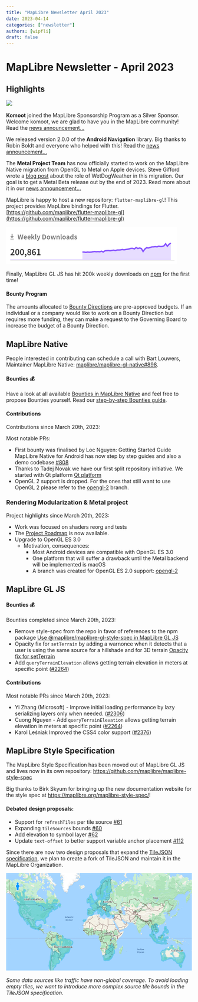 ```yaml
---
title: "MapLibre Newsletter April 2023"
date: 2023-04-14
categories: ["newsletter"]
authors: [wipfli]
draft: false
---
```


# MapLibre Newsletter - April 2023

## Highlights

<img src="https://maplibre.org/news/2023-04-06-komoot-becomes-a-maplibre-silver-sponsor/maplibre-komoot-logo.svg" width=450>

**Komoot** joined the MapLibre Sponsorship Program as a Silver Sponsor. Welcome komoot, we are glad to have you in the MapLibre community! Read the [news announcement...](https://maplibre.org/news/2023-04-06-komoot-becomes-a-maplibre-silver-sponsor/)

We released version 2.0.0 of the **Android Navigation** library. Big thanks to Robin Boldt and everyone who helped with this! Read the [news announcement...](https://maplibre.org/news/2023-03-27-android-navigation-version-2/)

The **Metal Project Team** has now officially started to work on the MapLibre Native migration from OpenGL to Metal on Apple devices. Steve Gifford wrote a [blog post](https://www.wetdogweather.com/blog/maplibre-upgrade) about the role of WetDogWeather in this migration. Our goal is to get a Metal Beta release out by the end of 2023. Read more about it in our [news announcement...](https://maplibre.org/news/2023-03-23-metal-project-team-started/)

MapLibre is happy to host a new repository: `flutter-maplibre-gl`! This project provides MapLibre bindings for Flutter. [https://github.com/maplibre/flutter-maplibre-gl](https://github.com/maplibre/flutter-maplibre-gl)

<a href="https://www.npmjs.com/package/maplibre-gl">
  <img src="npm-200k.png">
</a>

Finally, MapLibre GL JS has hit 200k weekly downloads on [npm](https://www.npmjs.com/package/maplibre-gl) for the first time!

#### Bounty Program

The amounts allocated to [Bounty Directions](https://github.com/maplibre/maplibre/issues?q=is%3Aissue+is%3Aopen+label%3A%22bounty+direction%22) are pre-approved budgets. If an individual or a company would like to work on a Bounty Direction but requires more funding, they can make a request to the Governing Board to increase the budget of a Bounty Direction.

## MapLibre Native

People interested in contributing can schedule a call with Bart Louwers, Maintainer MapLibre Native: <a href="https://github.com/maplibre/maplibre-gl-native/discussions/898">maplibre/maplibre-gl-native#898</a>.

#### Bounties 💰

Have a look at all available [Bounties in MapLibre Native](https://github.com/maplibre/maplibre-gl-native/issues?q=is%3Aissue+is%3Aopen+label%3A%22%F0%9F%92%B0+bounty+S%22%2C%22%F0%9F%92%B0+bounty+M%22%2C%22%F0%9F%92%B0+bounty+L%22%2C%22%F0%9F%92%B0+bounty+XL%22%2C%22%F0%9F%92%B0+bounty+XXL%22+) and feel free to propose Bounties yourself. Read our [step-by-step Bounties guide](http://localhost:45707/roadmap/step-by-step-bounties-guide/).

#### Contributions

Contributions since March 20th, 2023:

Most notable PRs:

- First bounty was finalised by Loc Nguyen: Getting Started Guide MapLibre Native for Android has now step by step guides and also a demo codebase [#808](https://github.com/maplibre/maplibre-gl-native/issues/808)
- Thanks to Tadej Novak we have our first split repository initiative. We started with Qt platform [Qt platform](https://github.com/maplibre/maplibre-native-qt)
- OpenGL 2 support is dropped. For the ones that still want to use OpenGL 2 please refer to the [opengl-2](https://github.com/maplibre/maplibre-gl-native/tree/opengl-2) branch.

### Rendering Modularization & Metal project

Project highlights since March 20th, 2023:

- Work was focused on shaders reorg and tests
- The <a href="https://github.com/orgs/maplibre/projects/8">Project Roadmap</a> is now available.
- Upgrade to OpenGL ES 3.0
  - Motivation, consequences:
    - Most Android devices are compatible with OpenGL ES 3.0
    - One platform that will suffer a drawback until the Metal backend will be implemented is macOS
    - A branch was created for OpenGL ES 2.0 support: [opengl-2](https://github.com/maplibre/maplibre-gl-native/tree/opengl-2)

## MapLibre GL JS

#### Bounties 💰

Bounties completed since March 20th, 2023:

- Remove style-spec from the repo in favor of references to the npm package [Use @maplibre/maplibre-gl-style-spec in MapLibre GL JS](https://github.com/maplibre/maplibre-gl-js/issues/2194)
- Opacity fix for `setTerrain` by adding a warnonce when it detects that a user is using the same source for a hillshade and for 3D terrain [Opacity fix for setTerrain](https://github.com/maplibre/maplibre-gl-js/issues/2035)
- Add `queryTerrainElevation` allows getting terrain elevation in meters at specific point ([#2264](https://github.com/maplibre/maplibre-gl-js/pull/2264))

#### Contributions

Most notable PRs since March 20th, 2023:

- Yi Zhang (Microsoft) - Improve initial loading performance by lazy serializing layers only when needed. ([#2306](https://github.com/maplibre/maplibre-gl-js/pull/2306))
- Cuong Nguyen - Add `queryTerrainElevation` allows getting terrain elevation in meters at specific point ([#2264](https://github.com/maplibre/maplibre-gl-js/pull/2264))
- Karol Leśniak Improved the CSS4 color support ([#2376](https://github.com/maplibre/maplibre-gl-js/pull/2376))

## MapLibre Style Specification

The MapLibre Style Specification has been moved out of MapLibre GL JS and lives now in its own repository: https://github.com/maplibre/maplibre-style-spec

Big thanks to Birk Skyum for bringing up the new documentation website for the style spec at https://maplibre.org/maplibre-style-spec/!

#### Debated design proposals:

- Support for `refreshTiles` per tile source [#61](https://github.com/maplibre/maplibre-style-spec/issues/61)
- Expanding `tileSources` bounds [#60](https://github.com/maplibre/maplibre-style-spec/issues/60)
- Add elevation to symbol layer [#62](https://github.com/maplibre/maplibre-style-spec/issues/62)
- Update `text-offset` to better support variable anchor placement [#112](https://github.com/maplibre/maplibre-style-spec/issues/112)

Since there are now two design proposals that expand the <a href="https://github.com/mapbox/tilejson-spec">TileJSON specification</a>, we plan to create a fork of TileJSON and maintain it in the MapLibre Organization.

<a href="https://github.com/maplibre/maplibre-style-spec/issues/60">
<img src="tile-bounds.png">
</a>

<i>Some data sources like traffic have non-global coverage. To avoid loading empty tiles, we want to introduce more complex source tile bounds in the TileJSON specification.</i>
